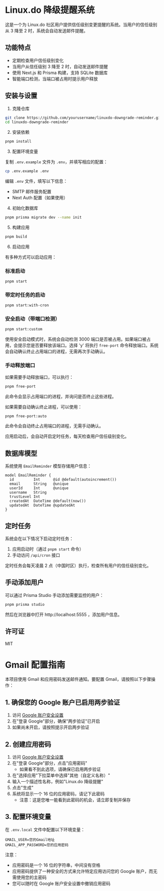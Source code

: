 # Linux.do 降级提醒系统

这是一个为 Linux.do 社区用户提供信任级别变更提醒的系统。当用户的信任级别从 3 降至 2 时，系统会自动发送邮件提醒。

## 功能特点

- 定期检查用户信任级别变化
- 当用户从信任级别 3 降至 2 时，自动发送邮件提醒
- 使用 Next.js 和 Prisma 构建，支持 SQLite 数据库
- 智能端口检测，当端口被占用时提示用户释放

## 安装与设置

1. 克隆仓库

```bash
git clone https://github.com/yourusername/linuxdo-downgrade-reminder.git
cd linuxdo-downgrade-reminder
```

2. 安装依赖

```bash
pnpm install
```

3. 配置环境变量

复制 `.env.example` 文件为 `.env`，并填写相应的配置：

```bash
cp .env.example .env
```

编辑 `.env` 文件，填写以下信息：

- SMTP 邮件服务配置
- Next Auth 配置（如果使用）

4. 初始化数据库

```bash
pnpm prisma migrate dev --name init
```

5. 构建应用

```bash
pnpm build
```

6. 启动应用

有多种方式可以启动应用：

### 标准启动

```bash
pnpm start
```

### 带定时任务的启动

```bash
pnpm start:with-cron
```

### 安全启动（带端口检测）

```bash
pnpm start:custom
```

使用安全启动模式时，系统会自动检测 3000 端口是否被占用。如果端口被占用，会提示您是否要释放该端口。选择 'y' 将执行 `free-port` 命令释放端口。系统会自动确认终止占用端口的进程，无需再次手动确认。

### 手动释放端口

如果需要手动释放端口，可以执行：

```bash
pnpm free-port
```

此命令会显示占用端口的进程，并询问是否终止这些进程。

如果需要自动确认终止进程，可以使用：

```bash
pnpm free-port:auto
```

此命令会自动终止占用端口的进程，无需手动确认。

应用启动后，会自动开启定时任务，每天检查用户信任级别变化。

## 数据库模型

系统使用 `EmailReminder` 模型存储用户信息：

```prisma
model EmailReminder {
  id         Int      @id @default(autoincrement())
  email      String   @unique
  userId     Int      @unique
  username   String
  trustLevel Int
  createdAt  DateTime @default(now())
  updatedAt  DateTime @updatedAt
}
```

## 定时任务

系统会在以下情况下启动定时任务：

1. 应用启动时（通过 `pnpm start` 命令）
2. 手动访问 `/api/cron` 接口

定时任务会每天凌晨 2 点（中国时区）执行，检查所有用户的信任级别变化。

## 手动添加用户

可以通过 Prisma Studio 手动添加需要监控的用户：

```bash
pnpm prisma studio
```

然后在浏览器中打开 http://localhost:5555 ，添加用户信息。

## 许可证

MIT

# Gmail 配置指南

本项目使用 Gmail 和应用密码发送邮件通知。要配置 Gmail，请按照以下步骤操作：

## 1. 确保您的 Google 账户已启用两步验证

1. 访问 [Google 账户安全设置](https://myaccount.google.com/security)
2. 在"登录 Google"部分，确保"两步验证"已开启
3. 如果尚未开启，请按照提示开启两步验证

## 2. 创建应用密码

1. 访问 [Google 账户安全设置](https://myaccount.google.com/security)
2. 在"登录 Google"部分，点击"应用密码"
   - 如果看不到此选项，请确保已启用两步验证
3. 在"选择应用"下拉菜单中选择"其他（自定义名称）"
4. 输入一个描述性名称，例如"Linux.do 降级提醒"
5. 点击"生成"
6. 系统将显示一个 16 位的应用密码，请记下此密码
   - 注意：这是您唯一能看到此密码的机会，请立即复制并保存

## 3. 配置环境变量

在 `.env.local` 文件中配置以下环境变量：

```
GMAIL_USER=您的Gmail地址
GMAIL_APP_PASSWORD=您的应用密码
```

注意：

- 应用密码是一个 16 位的字符串，中间没有空格
- 应用密码提供了一种安全的方式来允许特定应用访问您的 Google 账户，而无需使用您的主密码
- 您可以随时在 Google 账户安全设置中撤销应用密码

